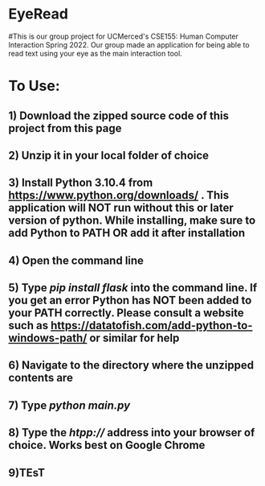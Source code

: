 # EyeRead
#This is our group project for UCMerced's CSE155: Human Computer Interaction Spring 2022. Our group made an application for being able to read text using your eye as the main interaction tool.
# To Use:
## 1) Download the zipped source code of this project from this page
## 2) Unzip it in your local folder of choice
## 3) Install Python 3.10.4 from https://www.python.org/downloads/ . This application will NOT run without this or later version of python. While installing, make sure to add Python to PATH OR add it after installation
## 4) Open the command line
## 5) Type *pip install flask* into the command line. If you get an error Python has NOT been added to your PATH correctly. Please consult a website such as https://datatofish.com/add-python-to-windows-path/ or similar for help
## 6) Navigate to the directory where the unzipped contents are
## 7) Type *python main.py*
## 8) Type the *htpp://* address into your browser of choice. Works best on Google Chrome
## 9)TEsT
